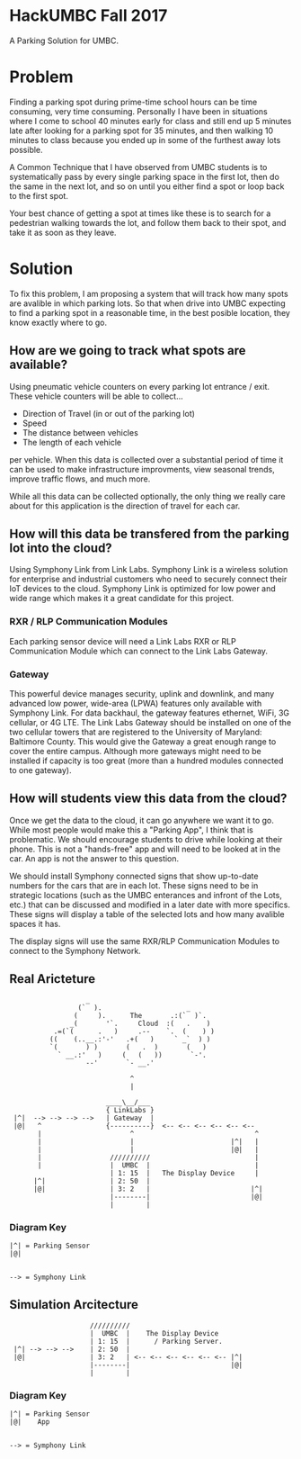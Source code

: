 # HackUMBC Fall 2017
A Parking Solution for UMBC.

# Problem
Finding a parking spot during prime-time school hours can be time consuming,
very time consuming. Personally I have been in situations where I come to
school 40 minutes early for class and still end up 5 minutes late after looking
for a parking spot for 35 minutes, and then walking 10 minutes to class because
you ended up in some of the furthest away lots possible.

A Common Technique that I have observed from UMBC students is to systematically
pass by every single parking space in the first lot, then do the same in the
next lot, and so on until you either find a spot or loop back to the first spot.

Your best chance of getting a spot at times like these is to search for a pedestrian
walking towards the lot, and follow them back to their spot, and take it as soon as
they leave.

# Solution
To fix this problem, I am proposing a system that will track how many spots are 
avalible in which parking lots. So that when drive into UMBC expecting to find
a parking spot in a reasonable time, in the best posible location, they know
exactly where to go.

## How are we going to track what spots are available?
Using pneumatic vehicle counters on every parking lot entrance / exit. These
vehicle counters will be able to collect...

* Direction of Travel (in or out of the parking lot)
* Speed
* The distance between vehicles
* The length of each vehicle

per vehicle. When this data is collected over a substantial period of time
it can be used to make infrastructure improvments, view seasonal trends,
improve traffic flows, and much more.

While all this data can be collected optionally, the only thing we really
care about for this application is the direction of travel for each car.

## How will this data be transfered from the parking lot into the cloud?
Using Symphony Link from Link Labs. Symphony Link is a wireless solution for
enterprise and industrial customers who need to securely connect their IoT
devices to the cloud. Symphony Link is optimized for low power and wide range
which makes it a great candidate for this project.

### RXR / RLP Communication Modules
Each parking sensor device will need a Link Labs RXR or RLP Communication Module
which can connect to the Link Labs Gateway.

### Gateway
This powerful device manages security, uplink and downlink, and many advanced 
low power, wide-area (LPWA) features only available with Symphony Link. For 
data backhaul, the gateway features ethernet, WiFi, 3G cellular, or 4G LTE.
The Link Labs Gateway should be installed on one of the two cellular towers that
are registered to the University of Maryland: Baltimore County. This would give
the Gateway a great enough range to cover the entire campus. Although more gateways
might need to be installed if capacity is too great (more than a hundred modules
connected to one gateway).

## How will students view this data from the cloud?
Once we get the data to the cloud, it can go anywhere we want it to go. While
most people would make this a "Parking App", I think that is problematic. We
should encourage students to drive while looking at their phone. This is not
a "hands-free" app and will need to be looked at in the car. An app is not the
answer to this question.

We should install Symphony connected signs that show up-to-date numbers for the
cars that are in each lot. These signs need to be in strategic locations (such as
the UMBC enterances and infront of the Lots, etc.) that can be discussed and modified
in a later date with more specifics. These signs will display a table of the selected
lots and how many avalible spaces it has.

The display signs will use the same RXR/RLP Communication Modules to connect to the
Symphony Network.

## Real Aricteture

                       _                                  
                     (`  ).                     _           
                    (     ).      The       .:(`  )`.       
                   _(       '`.     Cloud  :(   .    )      
               .=(`(      .   )     .--    `.  (    ) )      
              ((    (..__.:'-'   .+(   )     ` _`  ) )                 
              `(       ) )       (   .  )       (   ) 
                ` __.:'   )     (   (   ))       `-'.
                       --'       `- __.'

                                  ^
                                  |

                            ____\__/___
                            { LinkLabs }
     |^|  --> --> --> -->   | Gateway  |
     |@|   ^                {----------}  <-- <-- <-- <-- <-- <--
           |                      ^                              ^
           |                      |                        |^|   |
           |                      |                        |@|   |
           |                 //////////                          |
           |                 |  UMBC  |                          |
                             | 1: 15  |   The Display Device     |
          |^|                | 2: 50  |
          |@|                | 3: 2   |                         |^|
                             |--------|                         |@|
                             |        |

### Diagram Key

    |^| = Parking Sensor
    |@|
    
    
    --> = Symphony Link
 

## Simulation Arcitecture

                        //////////                          
                        |  UMBC  |    The Display Device                         
                        | 1: 15  |      / Parking Server.
     |^| --> --> -->    | 2: 50  |
     |@|                | 3: 2   | <-- <-- <-- <-- <-- <-- |^|
                        |--------|                         |@|
                        |        |

### Diagram Key
    |^| = Parking Sensor
    |@|    App
    
    
    --> = Symphony Link
    
